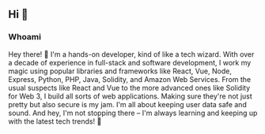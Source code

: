 ## Hi :wave:

### Whoami


Hey there! 👋 I'm a hands-on developer, kind of like a tech wizard. With over a decade of experience in full-stack and software development, I work my magic using popular libraries and frameworks like React, Vue, Node, Express, Python, PHP, Java, Solidity, and Amazon Web Services. From the usual suspects like React and Vue to the more advanced ones like Solidity for Web 3, I build all sorts of web applications. Making sure they're not just pretty but also secure is my jam. I'm all about keeping user data safe and sound. And hey, I'm not stopping there – I'm always learning and keeping up with the latest tech trends! 🚀
